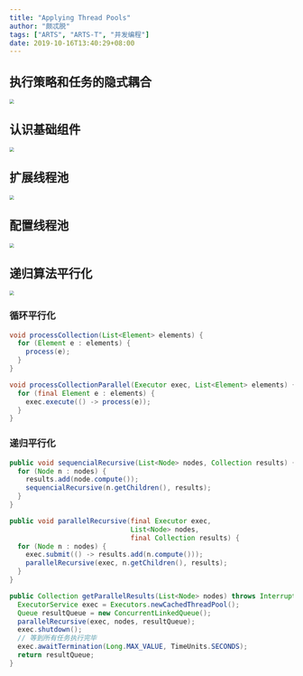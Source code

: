 ```yaml
---
title: "Applying Thread Pools"
author: "颇忒脱"
tags: ["ARTS", "ARTS-T", "并发编程"]
date: 2019-10-16T13:40:29+08:00
---
```


<!--more-->

## 执行策略和任务的隐式耦合

<img src="exec-policy-and-task.png" style="zoom:50%" />

## 认识基础组件

<img src="basic-components.png" style="zoom:50%" />

## 扩展线程池

<img src="extends-thread-pool.png" style="zoom:50%" />

## 配置线程池

<img src="configure-thread-pool.png" style="zoom:50%" />

## 递归算法平行化

<img src="parallelize-algo.png" style="zoom:50%" />

### 循环平行化

```java
void processCollection(List<Element> elements) {
  for (Element e : elements) {
    process(e);
  }
}

void processCollectionParallel(Executor exec, List<Element> elements) {
  for (final Element e : elements) {
    exec.execute(() -> process(e));
  }
}
```

### 递归平行化

```java
public void sequencialRecursive(List<Node> nodes, Collection results) {
  for (Node n : nodes) {
    results.add(node.compute());
    sequencialRecursive(n.getChildren(), results);
  }
}

public void parallelRecursive(final Executor exec, 
                              List<Node> nodes,
                              final Collection results) {
  for (Node n : nodes) {
    exec.submit(() -> results.add(n.compute()));
    parallelRecursive(exec, n.getChildren(), results);
  }
}

public Collection getParallelResults(List<Node> nodes) throws InterruptedException {
  ExecutorService exec = Executors.newCachedThreadPool();
  Queue resultQueue = new ConcurrentLinkedQueue();
  parallelRecursive(exec, nodes, resultQueue);
  exec.shutdown();
  // 等到所有任务执行完毕
  exec.awaitTermination(Long.MAX_VALUE, TimeUnits.SECONDS);
  return resultQueue;
}
```

